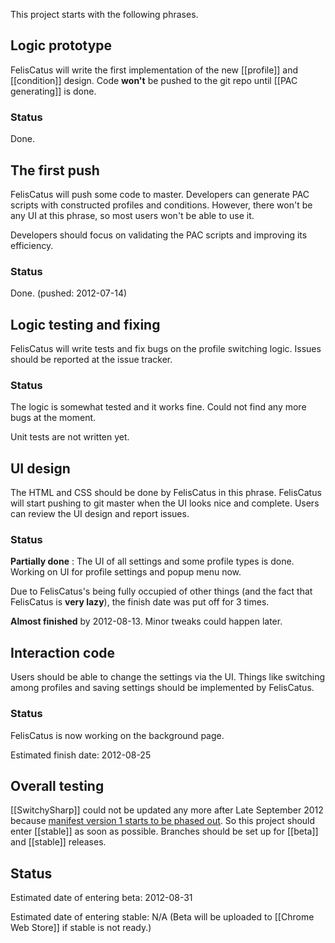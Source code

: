 This project starts with the following phrases.

## Logic prototype
FelisCatus will write the first implementation of the new [[profile]] and [[condition]] design.
Code **won't** be pushed to the git repo until [[PAC generating]] is done.

### Status
Done.

## The first push
FelisCatus will push some code to master. Developers can generate PAC scripts with constructed profiles and conditions.
However, there won't be any UI at this phrase, so most users won't be able to use it.

Developers should focus on validating the PAC scripts and improving its efficiency.

### Status
Done. (pushed: 2012-07-14)

## Logic testing and fixing
FelisCatus will write tests and fix bugs on the profile switching logic. Issues should be reported at the issue tracker.

### Status
The logic is somewhat tested and it works fine. Could not find any more bugs at the moment.

Unit tests are not written yet.

## UI design
The HTML and CSS should be done by FelisCatus in this phrase. FelisCatus will start pushing to git master when the UI looks nice and complete. Users can review the UI design and report issues.

### Status
**Partially done** : The UI of all settings and some profile types is done. Working on UI for profile settings and popup menu now.

Due to FelisCatus's being fully occupied of other things (and the fact that FelisCatus is **very lazy**), the finish date was put off for 3 times.

**Almost finished** by 2012-08-13. Minor tweaks could happen later.

## Interaction code
Users should be able to change the settings via the UI. Things like switching among profiles and saving settings should be implemented by FelisCatus.

### Status
FelisCatus is now working on the background page.

Estimated finish date: 2012-08-25

## Overall testing
[[SwitchySharp]] could not be updated any more after Late September 2012 because [manifest version 1 starts to be phased out][manifestVersion]. So this project should enter [[stable]] as soon as possible. Branches should be set up for [[beta]] and [[stable]] releases.

[manifestVersion]: https://code.google.com/chrome/extensions/manifestVersion.html

## Status
Estimated date of entering beta: 2012-08-31

Estimated date of entering stable: N/A 
(Beta will be uploaded to [[Chrome Web Store]] if stable is not ready.)